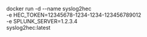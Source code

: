 docker run -d --name syslog2hec \
	-e HEC_TOKEN=12345678-1234-1234-123456789012 \
	-e SPLUNK_SERVER=1.2.3.4 \
	syslog2hec:latest
